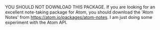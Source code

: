 YOU SHOULD NOT DOWNLOAD THIS PACKAGE. If you are looking for an excellent note-taking package for Atom, you should download the 'Atom Notes' from https://atom.io/packages/atom-notes. I am just doing some experiment with the Atom API.
